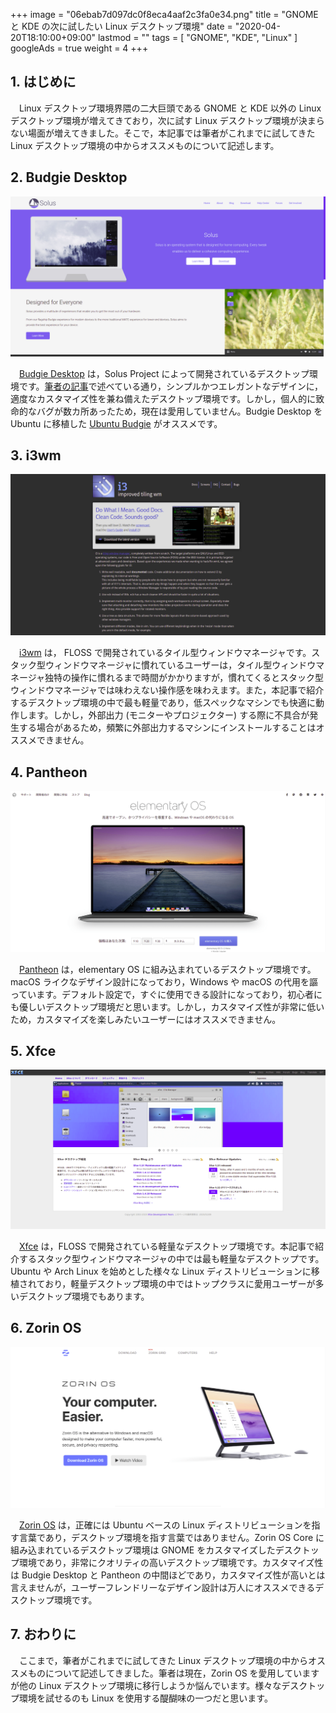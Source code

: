 +++
image = "06ebab7d097dc0f8eca4aaf2c3fa0e34.png"
title = "GNOME と KDE の次に試したい Linux デスクトップ環境"
date = "2020-04-20T18:10:00+09:00"
lastmod = ""
tags = [ "GNOME", "KDE", "Linux" ]
googleAds = true
weight = 4
+++

## 1. はじめに

　Linux デスクトップ環境界隈の二大巨頭である GNOME と KDE 以外の Linux デスクトップ環境が増えてきており，次に試す Linux デスクトップ環境が決まらない場面が増えてきました。そこで，本記事では筆者がこれまでに試してきた Linux デスクトップ環境の中からオススメものについて記述します。

## 2. Budgie Desktop

![](c6e62fe9dafec0acd873d763877bd9c5.png)

　[Budgie Desktop](https://getsol.us/home/) は，Solus Project によって開発されているデスクトップ環境です。[筆者の記事](/0dc71947e42b397b17b6139d3c9a3834)で述べている通り，シンプルかつエレガントなデザインに，適度なカスタマイズ性を兼ね備えたデスクトップ環境です。しかし，個人的に致命的なバグが数カ所あったため，現在は愛用していません。Budgie Desktop を Ubuntu に移植した [Ubuntu Budgie](https://ubuntubudgie.org/) がオススメです。

## 3. i3wm

![](f51873feb46400044a39a41ac1226d57.png)

　[i3wm](https://i3wm.org/) は， FLOSS で開発されているタイル型ウィンドウマネージャです。スタック型ウィンドウマネージャに慣れているユーザーは，タイル型ウィンドウマネージャ独特の操作に慣れるまで時間がかかりますが，慣れてくるとスタック型ウィンドウマネージャでは味わえない操作感を味わえます。また，本記事で紹介するデスクトップ環境の中で最も軽量であり，低スペックなマシンでも快適に動作します。しかし，外部出力 (モニターやプロジェクター) する際に不具合が発生する場合があるため，頻繁に外部出力するマシンにインストールすることはオススメできません。

## 4. Pantheon

![](7464059a73120febcc8483de9a184e01.png)

　[Pantheon](https://elementary.io/ja/) は，elementary OS に組み込まれているデスクトップ環境です。macOS ライクなデザイン設計になっており，Windows や macOS の代用を謳っています。デフォルト設定で，すぐに使用できる設計になっており，初心者にも優しいデスクトップ環境だと思います。しかし，カスタマイズ性が非常に低いため，カスタマイズを楽しみたいユーザーにはオススメできません。

## 5. Xfce

![](3b6cd2a99f56a3a7e93bc9177e614d61.png)

　[Xfce](https://www.xfce.org/) は，FLOSS で開発されている軽量なデスクトップ環境です。本記事で紹介するスタック型ウィンドウマネージャの中では最も軽量なデスクトップです。Ubuntu や Arch Linux を始めとした様々な Linux ディストリビューションに移植されており，軽量デスクトップ環境の中ではトップクラスに愛用ユーザーが多いデスクトップ環境でもあります。

## 6. Zorin OS

![](2dbada566de164e104268c9fe14c8582.png)

　[Zorin OS](https://zorinos.com/) は，正確には Ubuntu ベースの Linux ディストリビューションを指す言葉であり，デスクトップ環境を指す言葉ではありません。Zorin OS Core に組み込まれているデスクトップ環境は GNOME をカスタマイズしたデスクトップ環境であり，非常にクオリティの高いデスクトップ環境です。カスタマイズ性は Budgie Desktop と Pantheon の中間ほどであり，カスタマイズ性が高いとは言えませんが，ユーザーフレンドリーなデザイン設計は万人にオススメできるデスクトップ環境です。

## 7. おわりに

　ここまで，筆者がこれまでに試してきた Linux デスクトップ環境の中からオススメものについて記述してきました。筆者は現在，Zorin OS を愛用していますが他の Linux デスクトップ環境に移行しようか悩んでいます。様々なデスクトップ環境を試せるのも Linux を使用する醍醐味の一つだと思います。
